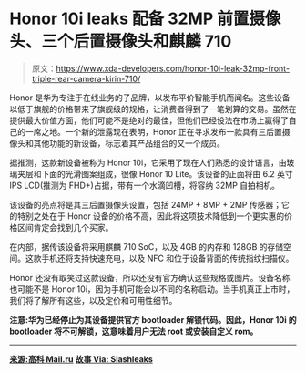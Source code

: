 # Honor 10i leaks 配备 32MP 前置摄像头、三个后置摄像头和麒麟 710

> 原文：<https://www.xda-developers.com/honor-10i-leak-32mp-front-triple-rear-camera-kirin-710/>

Honor 是华为专注于在线业务的子品牌，以发布平价智能手机而闻名。这些设备以低于旗舰的价格带来了旗舰级的规格，让消费者得到了一笔划算的交易。虽然在提供最大价值方面，他们可能不是绝对的最佳，但他们已经设法在市场上赢得了自己的一席之地。一个新的泄露现在表明，Honor 正在寻求发布一款具有三后置摄像头和其他功能的新设备，标志着其产品组合的又一个成员。

据推测，这款新设备被称为 Honor 10i，它采用了现在人们熟悉的设计语言，由玻璃夹层和下面的光滑图案组成，很像 Honor 10 Lite。该设备的正面将由 6.2 英寸 IPS LCD(推测为 FHD+)占据，带有一个水滴凹槽，将容纳 32MP 自拍相机。

该设备的亮点将是其三后置摄像头设置，包括 24MP + 8MP + 2MP 传感器；它的特别之处在于 Honor 设备的价格不高，因此将这项技术降低到一个更实惠的价格区间肯定会找到几个买家。

在内部，据传该设备将采用麒麟 710 SoC，以及 4GB 的内存和 128GB 的存储空间。这款手机还将支持快速充电，以及 NFC 和位于设备背面的传统指纹扫描仪。

Honor 还没有取笑过这款设备，所以还没有官方确认这些规格或图片。设备名称也可能不是 Honor 10i，因为手机可能会以不同的名称启动。当手机真正上市时，我们将了解所有这些，以及定价和可用性细节。

**注意:华为已经停止为其设备提供官方 bootloader 解锁代码。因此，Honor 10i 的 bootloader 将不可解锁，这意味着用户无法 root 或安装自定义 rom。**

* * *

[**来源:高科 Mail.ru**](https://hi-tech.mail.ru/news/new_honor-podrobnosti/) [**故事 Via: Slashleaks**](http://www.slashleaks.com/l/honor-10i-images-leaked-triple-rear-camera-kirin-710-32mp-selfie-camera)